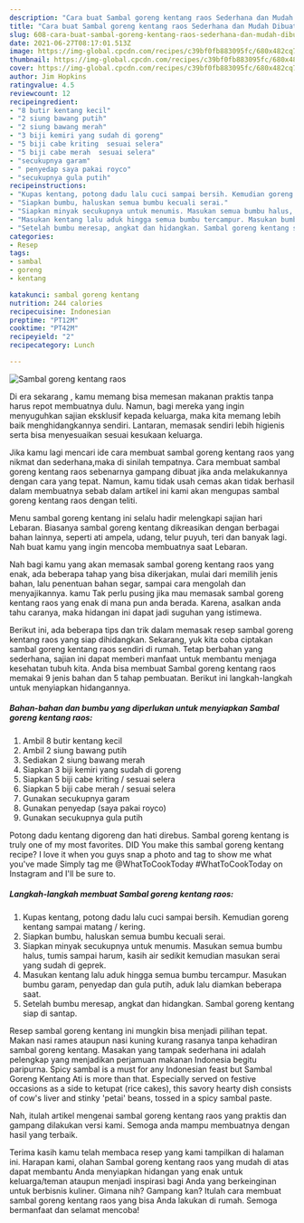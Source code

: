 ```yaml
---
description: "Cara buat Sambal goreng kentang raos Sederhana dan Mudah Dibuat"
title: "Cara buat Sambal goreng kentang raos Sederhana dan Mudah Dibuat"
slug: 608-cara-buat-sambal-goreng-kentang-raos-sederhana-dan-mudah-dibuat
date: 2021-06-27T08:17:01.513Z
image: https://img-global.cpcdn.com/recipes/c39bf0fb883095fc/680x482cq70/sambal-goreng-kentang-raos-foto-resep-utama.jpg
thumbnail: https://img-global.cpcdn.com/recipes/c39bf0fb883095fc/680x482cq70/sambal-goreng-kentang-raos-foto-resep-utama.jpg
cover: https://img-global.cpcdn.com/recipes/c39bf0fb883095fc/680x482cq70/sambal-goreng-kentang-raos-foto-resep-utama.jpg
author: Jim Hopkins
ratingvalue: 4.5
reviewcount: 12
recipeingredient:
- "8 butir kentang kecil"
- "2 siung bawang putih"
- "2 siung bawang merah"
- "3 biji kemiri yang sudah di goreng"
- "5 biji cabe kriting  sesuai selera"
- "5 biji cabe merah  sesuai selera"
- "secukupnya garam"
- " penyedap saya pakai royco"
- "secukupnya gula putih"
recipeinstructions:
- "Kupas kentang, potong dadu lalu cuci sampai bersih. Kemudian goreng kentang sampai matang / kering."
- "Siapkan bumbu, haluskan semua bumbu kecuali serai."
- "Siapkan minyak secukupnya untuk menumis. Masukan semua bumbu halus, tumis sampai harum, kasih air sedikit kemudian masukan serai yang sudah di geprek."
- "Masukan kentang lalu aduk hingga semua bumbu tercampur. Masukan bumbu garam, penyedap dan gula putih, aduk lalu diamkan beberapa saat."
- "Setelah bumbu meresap, angkat dan hidangkan. Sambal goreng kentang siap di santap."
categories:
- Resep
tags:
- sambal
- goreng
- kentang

katakunci: sambal goreng kentang 
nutrition: 244 calories
recipecuisine: Indonesian
preptime: "PT12M"
cooktime: "PT42M"
recipeyield: "2"
recipecategory: Lunch

---
```



![Sambal goreng kentang raos](https://img-global.cpcdn.com/recipes/c39bf0fb883095fc/680x482cq70/sambal-goreng-kentang-raos-foto-resep-utama.jpg)

Di era  sekarang , kamu memang bisa memesan makanan praktis tanpa harus repot membuatnya dulu. Namun, bagi mereka yang ingin menyuguhkan sajian eksklusif kepada keluarga, maka kita memang lebih baik menghidangkannya sendiri. Lantaran, memasak sendiri lebih higienis serta bisa menyesuaikan sesuai kesukaan keluarga.

Jika kamu lagi mencari ide cara membuat sambal goreng kentang raos yang nikmat dan sederhana,maka di sinilah tempatnya. Cara membuat sambal goreng kentang raos  sebenarnya gampang dibuat jika anda melakukannya dengan cara yang tepat. Namun, kamu tidak usah cemas akan tidak berhasil dalam membuatnya 
sebab dalam artikel ini kami akan mengupas sambal goreng kentang raos dengan teliti.  

Menu sambal goreng kentang ini selalu hadir melengkapi sajian hari Lebaran. Biasanya sambal goreng kentang dikreasikan dengan berbagai bahan lainnya, seperti ati ampela, udang, telur puyuh, teri dan banyak lagi. Nah buat kamu yang ingin mencoba membuatnya saat Lebaran.

Nah bagi kamu yang akan memasak sambal goreng kentang raos yang enak, ada beberapa tahap yang bisa dikerjakan, mulai dari memilih jenis bahan, lalu penentuan bahan segar, sampai cara mengolah dan menyajikannya. kamu Tak perlu pusing jika mau memasak sambal goreng kentang raos yang enak di mana pun anda berada. Karena, asalkan anda  tahu caranya, maka hidangan ini dapat jadi suguhan yang istimewa.

Berikut ini, ada beberapa tips dan trik dalam memasak resep sambal goreng kentang raos yang siap dihidangkan. Sekarang, yuk kita coba ciptakan sambal goreng kentang raos sendiri di rumah. Tetap berbahan yang sederhana, sajian ini dapat memberi manfaat untuk membantu menjaga kesehatan tubuh kita. Anda bisa membuat Sambal goreng kentang raos memakai 9 jenis bahan dan 5 tahap pembuatan. Berikut ini langkah-langkah untuk menyiapkan hidangannya.

<!--inarticleads1-->

##### Bahan-bahan dan bumbu yang diperlukan untuk menyiapkan Sambal goreng kentang raos:

1. Ambil 8 butir kentang kecil
1. Ambil 2 siung bawang putih
1. Sediakan 2 siung bawang merah
1. Siapkan 3 biji kemiri yang sudah di goreng
1. Siapkan 5 biji cabe kriting / sesuai selera
1. Siapkan 5 biji cabe merah / sesuai selera
1. Gunakan secukupnya garam
1. Gunakan  penyedap (saya pakai royco)
1. Gunakan secukupnya gula putih


Potong dadu kentang digoreng dan hati direbus. Sambal goreng kentang is truly one of my most favorites. DID You make this sambal goreng kentang recipe? I love it when you guys snap a photo and tag to show me what you&#39;ve made Simply tag me @WhatToCookToday #WhatToCookToday on Instagram and I&#39;ll be sure to. 

<!--inarticleads2-->

##### Langkah-langkah membuat Sambal goreng kentang raos:

1. Kupas kentang, potong dadu lalu cuci sampai bersih. Kemudian goreng kentang sampai matang / kering.
1. Siapkan bumbu, haluskan semua bumbu kecuali serai.
1. Siapkan minyak secukupnya untuk menumis. Masukan semua bumbu halus, tumis sampai harum, kasih air sedikit kemudian masukan serai yang sudah di geprek.
1. Masukan kentang lalu aduk hingga semua bumbu tercampur. Masukan bumbu garam, penyedap dan gula putih, aduk lalu diamkan beberapa saat.
1. Setelah bumbu meresap, angkat dan hidangkan. Sambal goreng kentang siap di santap.


Resep sambal goreng kentang ini mungkin bisa menjadi pilihan tepat. Makan nasi rames ataupun nasi kuning kurang rasanya tanpa kehadiran sambal goreng kentang. Masakan yang tampak sederhana ini adalah pelengkap yang menjadikan perjamuan makanan Indonesia begitu paripurna. Spicy sambal is a must for any Indonesian feast but Sambal Goreng Kentang Ati is more than that. Especially served on festive occasions as a side to ketupat (rice cakes), this savory hearty dish consists of cow&#39;s liver and stinky &#39;petai&#39; beans, tossed in a spicy sambal paste. 

Nah, itulah artikel mengenai  sambal goreng kentang raos  yang praktis dan gampang dilakukan versi kami. Semoga anda mampu membuatnya dengan hasil yang terbaik. 

Terima kasih kamu telah membaca resep yang kami tampilkan di halaman ini. Harapan kami, olahan  Sambal goreng kentang raos yang mudah di atas dapat membantu Anda menyiapkan hidangan yang enak untuk keluarga/teman ataupun menjadi inspirasi bagi Anda yang berkeinginan untuk berbisnis kuliner. Gimana nih? Gampang kan? Itulah cara membuat sambal goreng kentang raos yang bisa Anda lakukan di rumah. Semoga bermanfaat dan selamat mencoba!

